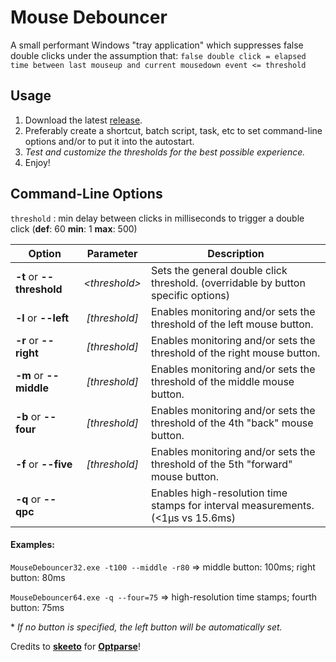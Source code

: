 # Mouse Debouncer
A small performant Windows "tray application" which suppresses false double clicks under the assumption that:
`false double click = elapsed time between last mouseup and current mousedown event <= threshold`

## Usage
1. Download the latest [release](https://github.com/marvinlehmann/Mouse-Debouncer/releases).
2. Preferably create a shortcut, batch script, task, etc to set command-line options and/or to put it into the autostart.
3. *Test and customize the thresholds for the best possible experience.*
4. Enjoy!

## Command-Line Options

`threshold` : min delay between clicks in milliseconds to trigger a double click (**def**: 60  **min**: 1  **max**: 500)

| Option | Parameter | Description |
| --- | :---: | --- |
| **-t** or **--threshold** | *\<threshold\>* | Sets the general double click threshold. (overridable by button specific options) |
| **-l** or **--left** | *[threshold]* | Enables monitoring and/or sets the threshold of the left mouse button. |
| **-r** or **--right**| *[threshold]* | Enables monitoring and/or sets the threshold of the right mouse button. |
| **-m** or **--middle** | *[threshold]* | Enables monitoring and/or sets the threshold of the middle mouse button. |
| **-b** or **--four** | *[threshold]* | Enables monitoring and/or sets the threshold of the 4th "back" mouse button. |
| **-f** or **--five** | *[threshold]* | Enables monitoring and/or sets the threshold of the 5th "forward" mouse button. |
| **-q** or **--qpc** | | Enables high-resolution time stamps for interval measurements. (<1µs vs 15.6ms) |

#### Examples:

`MouseDebouncer32.exe -t100 --middle -r80` =\> middle button: 100ms; right button: 80ms

`MouseDebouncer64.exe -q --four=75` =\> high-resolution time stamps; fourth button: 75ms

\* *If no button is specified, the left button will be automatically set.*

Credits to **[skeeto](https://github.com/skeeto)** for **[Optparse](https://github.com/skeeto/Optparse)**!
